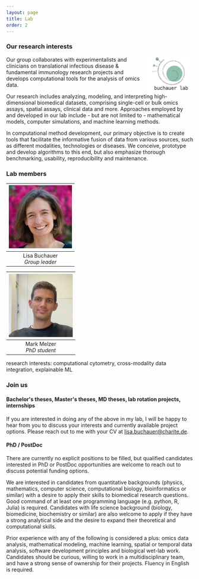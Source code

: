 ```yaml
---
layout: page
title: Lab
order: 2
---
```


### Our research interests
<img style="width:9em" src="images/buchauer_lab.png" align="right">
Our group collaborates with experimentalists and clinicians on translational infectious disease & fundamental immunology research projects and develops computational tools for the analysis of omics data.  

Our research includes analyzing, modeling, and interpreting high-dimensional biomedical datasets, comprising single-cell or bulk omics assays, spatial assays, clinical data and more. Approaches employed by and developed in our lab include - but are not limited to - mathematical models, computer simulations, and machine learning methods. 

In computational method development, our primary objective is to create tools that facilitate the informative fusion of data from various sources, such as different modalities, technologies or diseases. We conceive, prototype and develop algorithms to this end, but also emphasize thorough benchmarking, usability, reproducibility and maintenance.

### Lab members


| ![Lisa](lab/images/Lisa_square.jpg) | 
|:-----------------------------------:| 
|  Lisa Buchauer <br> _Group leader_  |


|                                               ![Mark](lab/images/Mark_square.jpg)                                         | 
|:-------------------------------------------------------------------------------------------------------------------------:| 
| Mark Melzer <br> _PhD student_|

research interests: computational cytometry, cross-modality data integration, explainable ML  


### Join us

#### Bachelor's theses, Master's theses, MD theses, lab rotation projects, internships
If you are interested in doing any of the above in my lab, I will be happy to hear from you to discuss your interests and currently available project options. Please reach out to me with your CV at [lisa.buchauer@charite.de](mailto:lisa.buchauer@charite.de).

#### PhD / PostDoc 
There are currently no explicit positions to be filled, but qualified candidates interested in PhD or PostDoc opportunities are welcome to reach out to discuss potential funding options.  

We are interested in candidates from quantitative backgrounds (physics, mathematics, computer science, computational biology, bioinformatics or similar) with a desire to apply their skills to biomedical research questions. Good command of at least one programming language (e.g. python, R, Julia) is required. Candidates with life science background (biology, biomedicine, biochemistry or similar) are also welcome to apply if they have a strong analytical side and the desire to expand their theoretical and computational skills.  

Prior experience with any of the following is considered a plus: omics data analysis, mathematical modeling, machine learning, spatial or temporal data analysis, software development principles and biological wet-lab work. Candidates should be curious, willing to work in a multidisciplinary team, and have a strong sense of ownership for their projects. Fluency in English is required.







